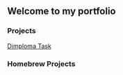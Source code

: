 ## Welcome to my portfolio

### Projects

[Dimploma Task](https://hww.github.io/projects/rainbow)

### Homebrew Projects
